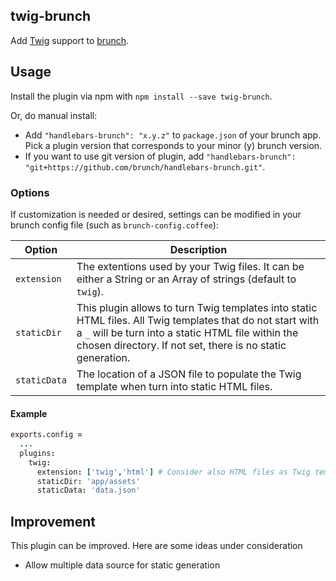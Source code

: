 ## twig-brunch

Add [Twig](https://github.com/justjohn/twig.js) support to [brunch](http://brunch.io/).

## Usage

Install the plugin via npm with `npm install --save twig-brunch`.

Or, do manual install:

* Add `"handlebars-brunch": "x.y.z"` to `package.json` of your brunch app.
  Pick a plugin version that corresponds to your minor (y) brunch version.
* If you want to use git version of plugin, add
`"handlebars-brunch": "git+https://github.com/brunch/handlebars-brunch.git"`.

### Options
If customization is needed or desired, settings can be modified in your brunch
config file (such as `brunch-config.coffee`):

| Option       | Description
| ------------ | -----------------
| `extension`  | The extentions used by your Twig files. It can be either a String or an Array of strings (default to `twig`).
| `staticDir`  | This plugin allows to turn Twig templates into static HTML files. All Twig templates that do not start with a `_` will be turn into a static HTML file within the chosen directory. If not set, there is no static generation.
| `staticData` | The location of a JSON file to populate the Twig template when turn into static HTML files.

#### Example

```coffeescript
exports.config =
  ...
  plugins:
    twig:
      extension: ['twig','html'] # Consider also HTML files as Twig templates
      staticDir: 'app/assets'
      staticData: 'data.json'
```

## Improvement

This plugin can be improved. Here are some ideas under consideration

* Allow multiple data source for static generation

